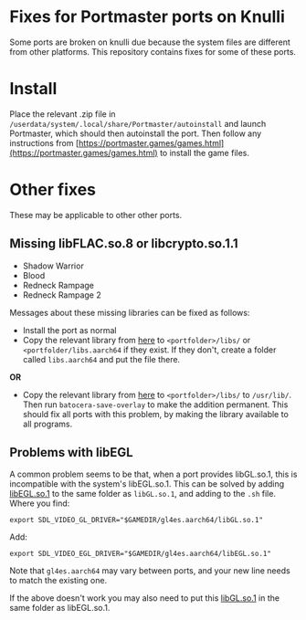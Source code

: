 # Fixes for Portmaster ports on Knulli

Some ports are broken on knulli due because the system files are different from other platforms. This repository contains fixes for some of these ports.


# Install

Place the relevant .zip file in `/userdata/system/.local/share/Portmaster/autoinstall` and launch Portmaster, which should then autoinstall the port. Then follow any instructions from [https://portmaster.games/games.html](https://portmaster.games/games.html) to install the game files.


# Other fixes

These may be applicable to other other ports.

## Missing libFLAC.so.8 or libcrypto.so.1.1

* Shadow Warrior
* Blood
* Redneck Rampage
* Redneck Rampage 2

Messages about these missing libraries can be fixed as follows:

* Install the port as normal
* Copy the relevant library from [here](https://github.com/ben-willmore/portmaster/blob/main/libs) to `<portfolder>/libs/` or `<portfolder/libs.aarch64` if they exist. If they don't, create a folder called `libs.aarch64` and put the file there.

**OR**

* Copy the relevant library from [here](https://github.com/ben-willmore/portmaster/blob/main/libs) to `<portfolder>/libs/` to `/usr/lib/`. Then run `batocera-save-overlay` to make the addition permanent. This should fix all ports with this problem, by making the library available to all programs.

## Problems with libEGL

A common problem seems to be that, when a port provides libGL.so.1, this is incompatible with the system's libEGL.so.1. This can be solved by adding [libEGL.so.1](https://github.com/ben-willmore/portmaster/blob/main/libs/libEGL.so.1) to the same folder as `libGL.so.1`, and adding to the `.sh` file. Where you find:

`export SDL_VIDEO_GL_DRIVER="$GAMEDIR/gl4es.aarch64/libGL.so.1"`

Add:

`export SDL_VIDEO_EGL_DRIVER="$GAMEDIR/gl4es.aarch64/libEGL.so.1"`

Note that `gl4es.aarch64` may vary between ports, and your new line needs to match the existing one.

If the above doesn't work you may also need to put this [libGL.so.1](https://github.com/ben-willmore/portmaster/blob/main/libs/libGL.so.1) in the same folder as libEGL.so.1.
